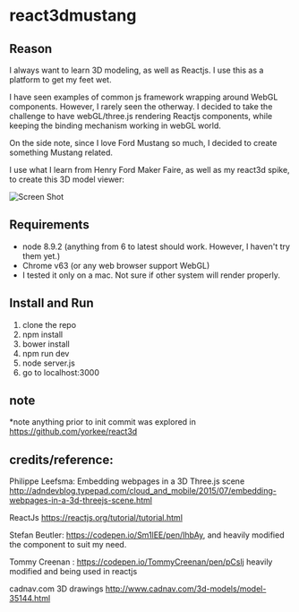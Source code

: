 # react3dmustang

## Reason
I always want to learn 3D modeling, as well as Reactjs.  I use this as a platform to get my feet wet.

I have seen examples of common js framework wrapping around WebGL components.  However, I rarely seen the otherway.  I decided to take the challenge to have webGL/three.js rendering Reactjs components, while keeping the binding mechanism working in webGL world.

On the side note, since I love Ford Mustang so much, I decided to create something Mustang related.  

I use what I learn from Henry Ford Maker Faire, as well as my react3d spike, to create this 3D model viewer:

![Screen Shot](https://user-images.githubusercontent.com/1068796/34903729-d14c2eb8-f805-11e7-9d86-f8daf04cd034.png?raw=true "Title")

## Requirements
- node 8.9.2 (anything from 6 to latest should work.  However, I haven't try them yet.)
- Chrome v63 (or any web browser support WebGL)
- I tested it only on a mac.  Not sure if other system will render properly.


## Install and Run

1. clone the repo
2. npm install
3. bower install 
4. npm run dev
5. node server.js
6. go to localhost:3000


## note

*note anything prior to init commit was explored in https://github.com/yorkee/react3d


## credits/reference:

Philippe Leefsma: Embedding webpages in a 3D Three.js scene
http://adndevblog.typepad.com/cloud_and_mobile/2015/07/embedding-webpages-in-a-3d-threejs-scene.html

ReactJs
https://reactjs.org/tutorial/tutorial.html

Stefan Beutler: https://codepen.io/Sm1lEE/pen/IhbAy,  and heavily modified the component to suit my need. 

Tommy Creenan : https://codepen.io/TommyCreenan/pen/pCslj
heavily modified and being used in reactjs 

cadnav.com
3D drawings http://www.cadnav.com/3d-models/model-35144.html
